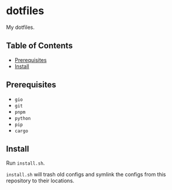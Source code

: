 # dotfiles

My dotfiles.

## Table of Contents

<!--toc:start-->

- [Prerequisites](#prerequisites)
- [Install](#install)
<!--toc:end-->

## Prerequisites

- `gio`
- `git`
- `pnpm`
- `python`
- `pip`
- `cargo`

## Install

Run `install.sh`.

`install.sh` will trash old configs and symlink the configs from this repository to their locations.
